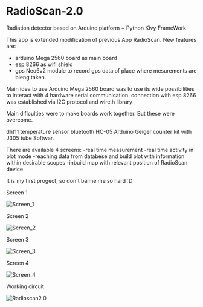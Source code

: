 # RadioScan-2.0
Radiation detector based on Arduino platform + Python Kivy FrameWork

This app is extended modification of previous App RadioScan. New features are:
- arduino Mega 2560 board as main board
- esp 8266 as wifi shield
- gps Neo6v2 module to record gps data of place where mesurements are bieng taken.

Main idea to use Arduino Mega 2560 board was to use its wide possibilities to interact with 4 hardware serial communication. 
connection with esp 8266 was established via I2C protocol and wire.h library
 
Main dificulties were to make boards work together. But these were overcome. 


dht11 temperature sensor
bluetooth HC-05
Arduino Geiger counter kit with J305 tube Softwar.

There are available 4 screens:
-real time measurement
-real time activity in plot mode
-reaching data from databese and build plot with information within desirable scopes
-inbuild map with relevant position of RadioScan device


It is my first progect, so don't balme me so hard :D



Screen 1

![Screen_1](https://github.com/techmadman/RadioScan-2.0/assets/130900888/dfe6584a-280d-49fe-818d-13ac8b504822)


Screen 2

![Screen_2](https://github.com/techmadman/RadioScan-2.0/assets/130900888/3f3ee40b-7056-412a-848d-80bf6ca59cbc)

Screen 3

![Screen_3](https://github.com/techmadman/RadioScan-2.0/assets/130900888/84956186-d10b-4cb5-ba2f-dcecb404d141)

Screen 4

![Screen_4](https://github.com/techmadman/RadioScan-2.0/assets/130900888/2c3a38db-15b6-418c-a160-cf782b9e73d7)

Working circuit

![Radioscan2 0](https://github.com/techmadman/RadioScan-2.0/assets/130900888/3055053e-b350-4bd5-b58b-30c1cda79114)




